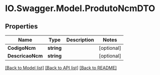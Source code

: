 # IO.Swagger.Model.ProdutoNcmDTO
## Properties

Name | Type | Description | Notes
------------ | ------------- | ------------- | -------------
**CodigoNcm** | **string** |  | [optional] 
**DescricaoNcm** | **string** |  | [optional] 

[[Back to Model list]](../README.md#documentation-for-models) [[Back to API list]](../README.md#documentation-for-api-endpoints) [[Back to README]](../README.md)

